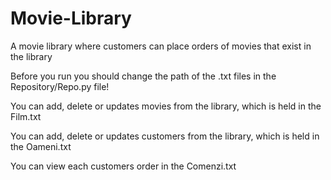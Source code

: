 # Movie-Library
A movie library where customers can place orders of movies that exist in the library

Before you run you should change the path of the .txt files in the Repository/Repo.py file!

You can add, delete or updates movies from the library, which is held in the Film.txt

You can add, delete or updates customers from the library, which is held in the Oameni.txt

You can view each customers order in the Comenzi.txt
